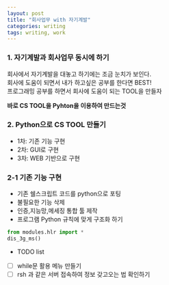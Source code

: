 ```yaml
---
layout: post
title: "회사업무 with 자기계발"
categories: writing
tags: writing, work
---
```


### 1. 자기계발과 회사업무 동시에 하기
회사에서 자기계발을 대놓고 하기에는 조금 눈치가 보인다.  
회사에 도움이 되면서 내가 하고싶은 공부를 한다면 BEST!  
프로그래밍 공부를 하면서 회사에 도움이 되는 TOOL을 만들자  

**바로 CS TOOL을 Pyhton을 이용하여 만드는것** 

### 2. Python으로 CS TOOL 만들기
- 1차: 기존 기능 구현
- 2차: GUI로 구현
- 3차: WEB 기반으로 구현

### 2-1 기존 기능 구현
- 기존 쉘스크립트 코드를 python으로 포팅
- 불필요한 기능 삭제
- 인증,지능망,메세징 통합 툴 제작
- 프로그램 Python 규칙에 맞게 구조화 하기
```python
from modules.hlr import *
dis_3g_ms()
```
- TODO list
- [ ] while문 활용 메뉴 만들기
- [ ] rsh 과 같은 서버 접속하여 정보 갖고오는 법 확인하기
